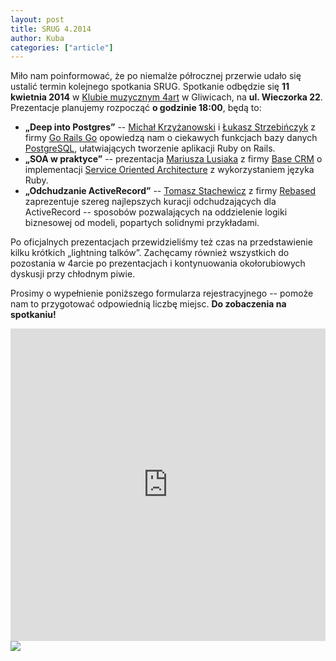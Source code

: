 ```yaml
---
layout: post
title: SRUG 4.2014
author: Kuba
categories: ["article"]
---
```


Miło nam poinformować, że po niemalże półrocznej przerwie udało się
ustalić termin kolejnego spotkania SRUG. Spotkanie odbędzie się **11
kwietnia 2014** w [Klubie muzycznym 4art](http://www.4artgliwice.pl) w
Gliwicach, na **ul. Wieczorka 22**. Prezentacje planujemy rozpocząć **o
godzinie 18:00**, będą to:

-   **„Deep into Postgres”** -- [Michał
    Krzyżanowski](https://github.com/krzyzak) i [Łukasz
    Strzebińczyk](https://github.com/KillaPL) z firmy [Go Rails
    Go](http://gorailsgo.com/) opowiedzą nam o ciekawych funkcjach bazy
    danych [PostgreSQL](http://www.postgresql.org/), ułatwiających
    tworzenie aplikacji Ruby on Rails.
-   **„SOA w praktyce”** -- prezentacja [Mariusza
    Lusiaka](https://github.com/mariuszlusiak) z firmy [Base
    CRM](https://getbase.com/) o implementacji [Service Oriented
    Architecture](http://en.wikipedia.org/wiki/Service-oriented_architecture)
    z wykorzystaniem języka Ruby.
-   **„Odchudzanie ActiveRecord”** -- [Tomasz
    Stachewicz](https://github.com/tomash) z firmy
    [Rebased](http://rebased.pl/) zaprezentuje szereg najlepszych
    kuracji odchudzających dla  ActiveRecord -- sposobów pozwalających
    na oddzielenie logiki biznesowej od modeli, popartych
    solidnymi przykładami.

Po oficjalnych prezentacjach przewidzieliśmy też czas na przedstawienie
kilku krótkich „lightning talków”. Zachęcamy również wszystkich do
pozostania w 4arcie po prezentacjach i kontynuowania okołorubiowych
dyskusji przy chłodnym piwie.

Prosimy o wypełnienie poniższego formularza rejestracyjnego -- pomoże
nam to przygotować odpowiednią liczbę miejsc. **Do zobaczenia na
spotkaniu!**

<iframe src="https://docs.google.com/forms/d/1eeCY3ABYP5VTuH\_xrrI7xSxjHgMajgVDNBMOi0SsY5Y/viewform?embedded=true&hl=pl" width="100%" height="500" frameborder="0" marginheight="0" marginwidth="0">Loading...</iframe>

<a href="http://maps.google.com/maps?hl=pl&geocode=&q=4art+Gliwice&ll=50.291779,18.672595&z=14" class="text-center" style="display: block; width: 100%;">
    <img src="http://maps.google.com/maps/api/staticmap?center=50.291779,18.672595&zoom=14&markers=color:red|label:A|50.296539,18.659638&size=720x400&sensor=false" class="img-thumbnail">
</a>
